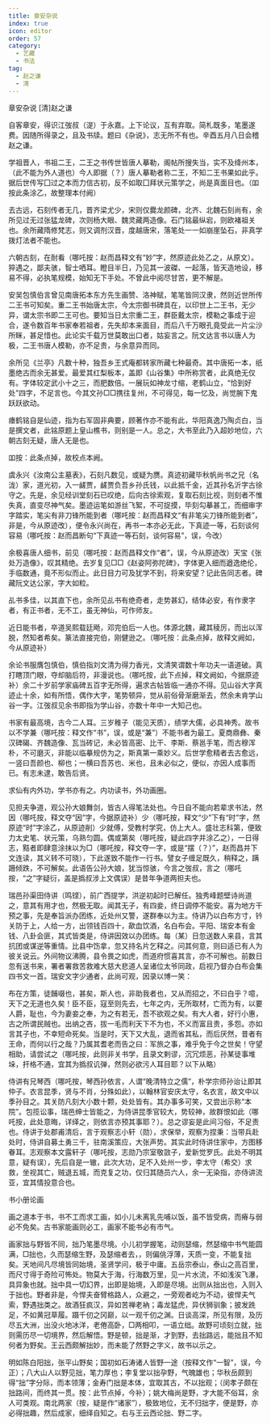 ```yaml
---
title: 章安杂说
index: true
icon: editor
order: 57
category:
  - 艺藏
  - 书法
tag:
  - 赵之谦
  - 清
---
```


章安杂说 [清]赵之谦  

自客章安，得识江弢叔（湜）于永嘉。上下论议，互有弃取。简札既多，笔墨遂费。因随所得录之，且及书牍。题曰《杂说》，志无所不有也。辛酉五月八日会稽赵之谦。  

学祖晋人，书祖二王，二王之书传世皆唐人摹勒，阁帖所搜失当，实不及绛州本，（此不能为外人道也）今人即据（？）唐人摹勒者称二王，不知二王书果如此乎。据后世传写囗过之本而力信古初，反不如取囗拜状元策学之，尚是真面目也。（吅按此条涂乙，故整理本付阙）  

去古远，石刻传者无几，晋齐梁尤少，宋则仅爨龙颜碑，北齐、北魏石刻尚有，余所见过无过张猛龙碑，次则杨大眼、魏灵藏两造像。石门铭最纵宕，则欧褚祖关也。余所藏隋修梵志，则又调剂汉晋，度越唐宋，落笔处一一如崩崖坠石，非真学拨灯法者不能也。  

六朝古刻，在耐看（哪吒按：赵而昌释文有“妙”字，然原迹此处乙之，从原文）。猝遇之，鄙夫骇，智士哂耳。瞪目半日，乃见其一波磔、一起落，皆天造地设，移易不得，必执笔规模，始知无下手处。不曾此中阅尽甘苦，更不解是。  

安吴包慎伯言曾见南唐拓本东方先生画赞、洛神赋，笔笔皆同汉隶，然则近世所传二王书可知矣。重二王书始唐太宗，今太宗御书碑具在，以印世上二王书，无少异，谓太宗书即二王可也。要知当日太宗重二王，群臣戴太宗，模勒之事成于迎合，遂令数百年书家奉若祖者，先失却本来面目，而后八千万眼孔竟受此一片尘沙所眯，甚足惜也。此论实千载万世莫敢出口者，姑妄言之。阮文达言书以唐人为极，二王书唐人模勒，亦不足贵，与余意异而同。  

余所见《兰亭》凡数十种，独吾乡王式庵都转家所藏七种最奇。其中唐拓一本，纸墨绝古而余无甚爱。最爱其红梨板本，盖即《山谷集》中所称赏者，此真绝无仅有。字体较定武小十之三，而肥数倍。一展玩如神龙寸缩，老鹤山立，“恰到好处”四字，不足言也。今其文孙□□携往复州，不可得见，每一忆及，尚觉腕下鬼跃跃欲动。  

瘗鹤铭自是仙迹，指为右军固非典要，顾著作亦不能有此，华阳真逸乃陶贞白，当是撰文者，此铭原题上皇山樵书，则别是一人。总之，大书至此乃入超妙地位，六朝古刻无疑，唐人无是也。  

吅按：此条点掉，故校点本阙。  

虞永兴《汝南公主墓表》，石刻凡数见，或疑为赝。真迹初藏毕秋帆尚书之兄（名泷）家，道光初，入一鹾贾，鹾贾负吾乡孙氏钱，以此抵千金，近其孙名沂字古徐守之。先是，余见经训堂刻石已叹绝，后向古徐索观，复取石刻比视，则刻者不惟失真，直变尽神气矣。墨迹运笔如游丝飞絮，不可捉摸，毕刻勾摹甚工，而细审字字踏实，笔尖有非刀锋所能到者（哪吒按：赵而昌释文“有非笔尖刀锋所能到者”，非是，今从原迹改），便令永兴尚在，再书一本亦必无此，下真迹一等，石刻谈何容易（哪吒按：赵而昌断句“下真迹一等石刻，谈何容易”，误，今改）  

余极喜唐人细书，前见（哪吒按：赵而昌释文作“者”，误，今从原迹改）天宝《张处万造像》，叹其精绝。去岁复见□□《赵姿阿弥陀碑》，字体更入细而遒逸绝伦，手临数通，竟不形似而止。此日目力可及犹学不到，将来安望？记此告同志者。碑藏阮文达公家，字大如粒。  

乩书多佳，以其直下也，余所见乩书有绝奇者，走势甚幻，结体必安，有作隶字者，有正书者，无不工，虽无神仙，可作师友。  

近日能书者，卒道吴熙载廷飏，邓完伯后一人也。体源北魏，藏其稜厉，而出以浑脱，然知者希矣。篆法直接完伯，刚健逊之。（哪吒按：此条点掉，故释文阙如，今从原迹补）  

余论书服膺包慎伯，慎伯指刘文清为得力香光，文清笑谓数十年功夫一语道破。真打瞎顶门眼，夺却脑后符，非漫说也。（哪吒按，此下点掉，释文阙如，今据原迹补）余二十岁前学家庙碑五百字无所得，遍求古帖皆临一通亦不得。见山谷大字真迹止十余，如有所悟，偶作大字，笔势顿异，觉从前俗骨渐磨渐去，然余未肯学山谷一字。江弢叔见余书即指为学山谷，亦数十年中一大知己也。  

书家有最高境，古今二人耳。三岁稚子（能见天质），绩学大儒，必具神秀。故书以不学兼（哪吒按：释文作“书”，误，或是“兼”）不能书者为最工。夏商鼎彝、秦汉碑碣、齐魏造像、瓦当砖记，未必皆高密、比干、李斯、蔡邕手笔，而古穆浑朴，不可磨灭，非能以临摹规仿为之，斯真第一乘妙义。后世学愈精者去古愈远，一竖曰吾颜也、柳也；一横曰吾苏也、米也，且未必似之，便似，亦因人成事而已。有志未逮，敢告后贤。  

求仙有内外功，学书亦有之。内功读书，外功画圈。  

见担夫争道，观公孙大娘舞剑，皆古人得笔法处也。今日自不能向若辈求书法，然因（哪吒按，释文夺“因”字，今据原迹补）少（哪吒按，释文“少”下有“时”字，然原迹“时”字涂乙，从原迹削）少就傅，受教村学究，仿上大人。盛壮志科第，便致力太史笔、状元策，乌熟匀圆。偶或第矣（哪吒按，疑此四字并涂乙之），一日得志，黠者即肆意涂抹以为□（哪吒按，释文夺一字，或是“摆（？）”，赵而昌并下文连读，其义转不可晓），下此遂致不能作一行书。譬女子缠足既久，稍释之，蹒跚倾跌，不可解矣。此语告公孙大娘，犹当惊骇，今言之弢叔，言之（哪吒按，“之”字疑衍，盖是撝叔涉上文偶误）是昔年争道两担夫也。  

瑞邑孙渠田侍讲（鸣铿），前广西提学，洪逆初起时已解任。独秀峰题壁诗尚道之，意其有用才也，然极无取。闻其无子，有四妾，终日调停不能安。喜为地方干预之事，先是奉旨派办团练，近处州又警，遂群奉以为主。侍讲乃以白布方寸，钤关防于上，人给一方，出领钱百四十，歃血饮酒，名白布会。平阳、瑞安本有金钱、八卦会匪，其式皆类是，侍讲因效以办团练。每（某）日忽送数人来县，言其抗团或谋逆等重情。比县中饬拿，忽又持名片乞释之。问其何意，则曰适已有人为彼关说云。外间物议沸腾，县令畏之如虎，而道府惯喜其言，亦不可解也。前数日忽有送书来，署者署救苦救难大慈大悲道人呈诸位太爷同政，启视乃督办白布会集四书文一首。瑞安文字少通者，此尚可观，因录以博一笑：  

布在方策，徒餔啜也，甚矣，斯人也，非助我者也，又从而招之，不曰白乎？噫，天下之无道也久矣！臣不臣，寇至则先去，七年之内，无所取材，亡而为有，以要人爵，耻也，今为妻妾之奉，为之有若无，吾不欲观之矣。有大人者，好行小惠，古之所谓民贼也。出纳之吝，拔一毛而利天下不为也，不义而富且贵，多怨。亦如言其子也，不幸短命死矣。当是时，天下又大乱，退而省其私，而后厌然，昔者有王命，而何以行之哉？乃属其耆老而告之曰：军旅之事，难乎免于今之世矣！守望相助，请尝试之（哪吒按，此则非关书学，且录文剌谬，沉冗烦恶，孙某徒事堆垛，扞格不通，宜其为撝叔讥弹，然则必欲污人耳目耶？以下从略）  

侍讲有兄琴西（哪吒按，琴西孙依言，人谓“晚清特立之儒”，朴学宗师孙诒让即其仲子。衣言昆季，贤与不肖，分殊如此），以翰林官安庆太守，名衣言，故文中以季孙目之。其关防凡刻大小数十颗，处处皆有。其办事多可笑，又尝出示称“本院”。包揽讼事，瑞邑绅士皆能之，为侍讲昆季官较大，势较神，故群恨如此（哪吒按，此处意晦，详绎之，则依言亦预其事耶？）。总之谬妄是此间习俗，不足责也。侍讲于处郡甫清后，言于观察志小轩（勋），求保举，观察为捏秉：当带兵赴处时，侍讲自募土勇三千，驻南溪策应，大张声势。其实此时侍讲住家中，方图移眷耳。志观察本文露轩子（哪吒按，志勋乃宗室敬敳子，爱新觉罗氏。此处不明其意，疑有误），先后自是一辙，此次大功，足不入处州一步，李太守（希交）求救，坐视其亡，贼退五城，而克复之功，仅归其随员六人，余一无染指，亦侍讲流亚，宜其情投意合也。  

书小册论画  

画之道本于书，书不工而求工画，如小儿未离乳先哺以饭，虽不皆受病，而瘠与弱必不免矣。古书家能画则必工，画家不能书必有市气。  

画家拙与野皆不同，拙乃笔墨尽境。小儿初学握笔，动则瑟缩，然瑟缩中书气能圆满，□拙也，久而瑟缩生野，及瑟缩者去，，则偏佻浮薄，天质一变，不能复拙矣。天地间凡尽境皆同始境，圣贤学问，极于中庸。五岳宗泰山，泰山之高百里，而尺寸得于奇险可怖处。物莫大于海，行海数万里，见一片水流，不如浅涘飞瀑，具异象也就。拙中具一切幻界，出即是始境，入即是尽境。出则从拙出也，入则入于拙也。野者非是，今悍夫奋臂格路人，众避之，一旁观者屹为不动，彼悍夫气索，野遇拙类之。故酒狂疯汉，异如苦禅老衲；毒龙猛虎，异伏狮驯象；披发跣足，不如黄冠草履。蹑千仞之冈巅，以一观千仞之渊。日谈高深，所见有限，及历尽五大洲，出没火地冰洋，老倦高卧，□两相叩，一语立绌。故野可顷刻立就，拙则需历尽一切境界，然后解悟。野是顿，拙是渐，才到野，去拙路远，能拙且不知何者为野矣。王云西颇解拙妙，而未能了然野之字义，故书以示之。  

明如陈白阳拙，张平山野矣；国初如石涛诸人皆野一途（按释文作“一智”，误，今正）；八大山人以野见拙，笔力厚也；李复堂以拙孕野，气魄雄也；华秋岳颇到得“拙”字分际，而本领薄；金寿门拙是本体，宜取其古，不以拙观；（闵孝子颇在拙路间，而终其一贯。按：此节点掉，今补）；姚大梅尚是野，才大能不俗耳，余人可类观。南北两家（按，疑是作“诸家”），极致地位，无不归拙字，便是野，亦必得拙趣，然后成家，细绎自知之。右与王云西论拙、野二字。  
